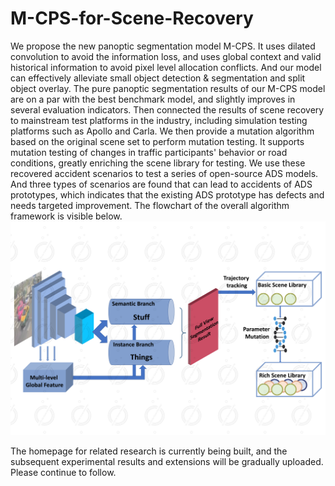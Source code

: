 # M-CPS-for-Scene-Recovery
We propose the new panoptic segmentation model M-CPS. It uses dilated convolution to avoid the information loss, and uses global context and valid historical information to avoid pixel level allocation conflicts. And our model can effectively alleviate small object detection & segmentation and split object overlay. The pure panoptic segmentation results of our M-CPS model are on a par with the best benchmark model, and slightly improves in several evaluation indicators.
Then connected the results of scene recovery to mainstream test platforms in the industry, including simulation testing platforms such as Apollo and Carla. We then provide a mutation algorithm based on the original scene set to perform mutation testing. It supports mutation testing of changes in traffic participants' behavior or road conditions, greatly enriching the scene library for testing.
We use these recovered accident scenarios to test a series of open-source ADS models. And three types of scenarios are found that can lead to accidents of ADS prototypes, which indicates that the existing ADS prototype has defects and needs targeted improvement.
The flowchart of the overall algorithm framework is visible below. 
![Whole Framework](https://github.com/violetzxd/M-CPS-for-Scene-Recovery/blob/main/Pictures/Whole%20Framework.png)

The homepage for related research is currently being built, and the subsequent experimental results and extensions will be gradually uploaded. Please continue to follow.
